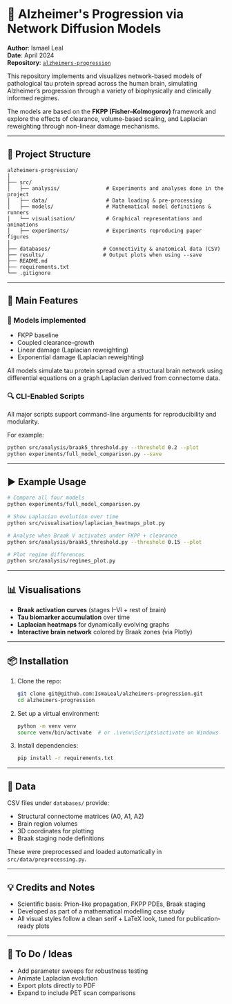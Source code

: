 # 🧠 Alzheimer's Progression via Network Diffusion Models

**Author**: Ismael Leal  
**Date**: April 2024  
**Repository**: [`alzheimers-progression`](https://github.com/IsmaLeal/alzheimers-progression)

This repository implements and visualizes network-based models of pathological tau protein spread across the human brain, simulating Alzheimer’s progression through a variety of biophysically and clinically informed regimes.

The models are based on the **FKPP (Fisher–Kolmogorov)** framework and explore the effects of clearance, volume-based scaling, and Laplacian reweighting through non-linear damage mechanisms.

---

## 📁 Project Structure

```
alzheimers-progression/
│
├── src/
│   ├── analysis/               # Experiments and analyses done in the project
│   ├── data/                   # Data loading & pre-processing
│   ├── models/                 # Mathematical model definitions & runners
│   └── visualisation/          # Graphical representations and animations
│   ├── experiments/            # Experiments reproducing paper figures
│
├── databases/                 # Connectivity & anatomical data (CSV)
├── results/                   # Output plots when using --save
├── README.md
├── requirements.txt
└── .gitignore
```

---

## 🧪 Main Features

### 🧬 Models implemented
- FKPP baseline
- Coupled clearance–growth
- Linear damage (Laplacian reweighting)
- Exponential damage (Laplacian reweighting)

All models simulate tau protein spread over a structural brain network using differential equations on a graph Laplacian derived from connectome data.

### 🔍 CLI-Enabled Scripts

All major scripts support command-line arguments for reproducibility and modularity.

For example:

```bash
python src/analysis/braak5_threshold.py --threshold 0.2 --plot
python experiments/full_model_comparison.py --save
```

---

## ▶️ Example Usage

```bash
# Compare all four models
python experiments/full_model_comparison.py

# Show Laplacian evolution over time
python src/visualisation/laplacian_heatmaps_plot.py

# Analyse when Braak V activates under FKPP + clearance
python src/analysis/braak5_threshold.py --threshold 0.15 --plot

# Plot regime differences
python src/analysis/regimes_plot.py
```

---

## 📊 Visualisations

- **Braak activation curves** (stages I–VI + rest of brain)
- **Tau biomarker accumulation** over time
- **Laplacian heatmaps** for dynamically evolving graphs
- **Interactive brain network** colored by Braak zones (via Plotly)

---

## 📦 Installation

1. Clone the repo:
   ```bash
   git clone git@github.com:IsmaLeal/alzheimers-progression.git
   cd alzheimers-progression
   ```

2. Set up a virtual environment:
   ```bash
   python -m venv venv
   source venv/bin/activate  # or .\venv\Scripts\activate on Windows
   ```

3. Install dependencies:
   ```bash
   pip install -r requirements.txt
   ```

---

## 📁 Data

CSV files under `databases/` provide:

- Structural connectome matrices (A0, A1, A2)
- Brain region volumes
- 3D coordinates for plotting
- Braak staging node definitions

These were preprocessed and loaded automatically in `src/data/preprocessing.py`.

---

## 💡 Credits and Notes

- Scientific basis: Prion-like propagation, FKPP PDEs, Braak staging
- Developed as part of a mathematical modelling case study
- All visual styles follow a clean serif + LaTeX look, tuned for publication-ready plots

---

## 🧼 To Do / Ideas

- Add parameter sweeps for robustness testing
- Animate Laplacian evolution
- Export plots directly to PDF
- Expand to include PET scan comparisons
